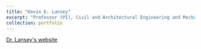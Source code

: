 ```yaml
---
title: "Kevin E. Lansey"
excerpt: "Professor (PI), Civil and Architectural Engineering and Mechanics, the University of Arizona"
collection: portfolio
---
```


[Dr. Lansey's website](https://caem.engineering.arizona.edu/faculty-staff/faculty/kevin-e-lansey)
